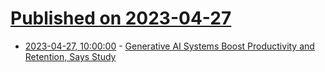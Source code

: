# [Published on 2023-04-27](index.md)

* [2023-04-27, 10:00:00](https://slashdot.org/story/23/04/26/2259217/generative-ai-systems-boost-productivity-and-retention-says-study?utm_source=rss1.0mainlinkanon&utm_medium=feed) - [Generative AI Systems Boost Productivity and Retention, Says Study](https://slashdot.org/story/23/04/26/2259217/generative-ai-systems-boost-productivity-and-retention-says-study?utm_source=rss1.0mainlinkanon&utm_medium=feed)

